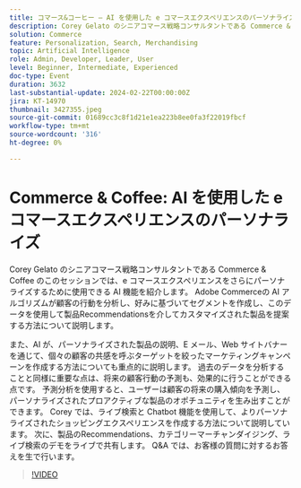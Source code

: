 ```yaml
---
title: コマース&コーヒー — AI を使用した e コマースエクスペリエンスのパーソナライズ
description: Corey Gelato のシニアコマース戦略コンサルタントである Commerce & Coffee のこのセッションでは、e コマースエクスペリエンスをさらにパーソナライズするために使用できる AI 機能を紹介します。 Adobe Commerceの AI アルゴリズムが顧客の行動を分析し、好みに基づいてセグメントを作成し、このデータを使用して製品Recommendationsを介してカスタマイズされた製品を提案する方法について説明します。 また、AI が、パーソナライズされた製品の説明、E メール、Web サイトバナーを通じて、個々の顧客の共感を呼ぶターゲットを絞ったマーケティングキャンペーンを作成する方法についても重点的に説明します。 過去のデータを分析することと同様に重要な点は、将来の顧客行動の予測も、効果的に行うことができる点です。 予測分析を使用すると、ユーザーは顧客の将来の購入傾向を予測し、パーソナライズされたプロアクティブな製品のオポチュニティを生み出すことができます。 Corey では、ライブ検索と Chatbot 機能を使用して、よりパーソナライズされたショッピングエクスペリエンスを作成する方法について説明しています。 次に、製品のRecommendations、カテゴリーマーチャンダイジング、ライブ検索のデモをライブで共有します。 Q&A では、お客様の質問に対するお答えを生で行います。
solution: Commerce
feature: Personalization, Search, Merchandising
topic: Artificial Intelligence
role: Admin, Developer, Leader, User
level: Beginner, Intermediate, Experienced
doc-type: Event
duration: 3632
last-substantial-update: 2024-02-22T00:00:00Z
jira: KT-14970
thumbnail: 3427355.jpeg
source-git-commit: 01689cc3c8f1d21e1ea223b8ee0fa3f22019fbcf
workflow-type: tm+mt
source-wordcount: '316'
ht-degree: 0%

---
```



# Commerce &amp; Coffee: AI を使用した e コマースエクスペリエンスのパーソナライズ

Corey Gelato のシニアコマース戦略コンサルタントである Commerce &amp; Coffee のこのセッションでは、e コマースエクスペリエンスをさらにパーソナライズするために使用できる AI 機能を紹介します。 Adobe Commerceの AI アルゴリズムが顧客の行動を分析し、好みに基づいてセグメントを作成し、このデータを使用して製品Recommendationsを介してカスタマイズされた製品を提案する方法について説明します。

また、AI が、パーソナライズされた製品の説明、E メール、Web サイトバナーを通じて、個々の顧客の共感を呼ぶターゲットを絞ったマーケティングキャンペーンを作成する方法についても重点的に説明します。 過去のデータを分析することと同様に重要な点は、将来の顧客行動の予測も、効果的に行うことができる点です。 予測分析を使用すると、ユーザーは顧客の将来の購入傾向を予測し、パーソナライズされたプロアクティブな製品のオポチュニティを生み出すことができます。 Corey では、ライブ検索と Chatbot 機能を使用して、よりパーソナライズされたショッピングエクスペリエンスを作成する方法について説明しています。 次に、製品のRecommendations、カテゴリーマーチャンダイジング、ライブ検索のデモをライブで共有します。 Q&amp;A では、お客様の質問に対するお答えを生で行います。

>[!VIDEO](https://video.tv.adobe.com/v/3427355/?learn=on)
